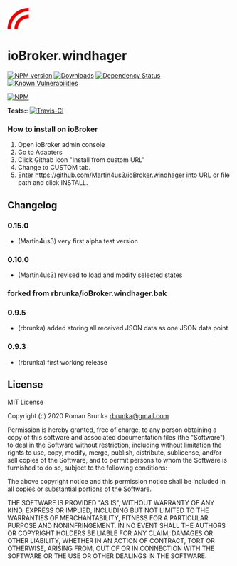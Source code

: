 ![Logo](admin/windhager.png)
# ioBroker.windhager

[![NPM version](http://img.shields.io/npm/v/iobroker.windhager.svg)](https://www.npmjs.com/package/iobroker.windhager)
[![Downloads](https://img.shields.io/npm/dm/iobroker.windhager.svg)](https://www.npmjs.com/package/iobroker.windhager)
[![Dependency Status](https://img.shields.io/david/rbrunka/iobroker.windhager.svg)](https://david-dm.org/rbrunka/iobroker.template)
[![Known Vulnerabilities](https://snyk.io/test/github/rbrunka/ioBroker.windhager/badge.svg)](https://snyk.io/test/github/rbrunka/ioBroker.windhager)

[![NPM](https://nodei.co/npm/iobroker.windhager.png?downloads=true)](https://nodei.co/npm/iobroker.windhager/)

**Tests:**: [![Travis-CI](http://img.shields.io/travis/rbrunka/ioBroker.windhager/master.svg)](https://travis-ci.org/rbrunka/ioBroker.windhager)

### How to install on ioBroker
1. Open ioBroker admin console
2. Go to Adapters
3. Click Githab icon "Install from custom URL"
4. Change to CUSTOM tab.
5. Enter https://github.com/Martin4us3/ioBroker.windhager into URL or file path and click INSTALL.

## Changelog

### 0.15.0
* (Martin4us3) very first alpha test version

### 0.10.0
* (Martin4us3) revised to load and modify selected states

### forked from rbrunka/ioBroker.windhager.bak

### 0.9.5
* (rbrunka) added storing all received JSON data as one JSON data point

### 0.9.3
* (rbrunka) first working release

## License
MIT License

Copyright (c) 2020 Roman Brunka <rbrunka@gmail.com>

Permission is hereby granted, free of charge, to any person obtaining a copy
of this software and associated documentation files (the "Software"), to deal
in the Software without restriction, including without limitation the rights
to use, copy, modify, merge, publish, distribute, sublicense, and/or sell
copies of the Software, and to permit persons to whom the Software is
furnished to do so, subject to the following conditions:

The above copyright notice and this permission notice shall be included in all
copies or substantial portions of the Software.

THE SOFTWARE IS PROVIDED "AS IS", WITHOUT WARRANTY OF ANY KIND, EXPRESS OR
IMPLIED, INCLUDING BUT NOT LIMITED TO THE WARRANTIES OF MERCHANTABILITY,
FITNESS FOR A PARTICULAR PURPOSE AND NONINFRINGEMENT. IN NO EVENT SHALL THE
AUTHORS OR COPYRIGHT HOLDERS BE LIABLE FOR ANY CLAIM, DAMAGES OR OTHER
LIABILITY, WHETHER IN AN ACTION OF CONTRACT, TORT OR OTHERWISE, ARISING FROM,
OUT OF OR IN CONNECTION WITH THE SOFTWARE OR THE USE OR OTHER DEALINGS IN THE
SOFTWARE.
